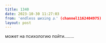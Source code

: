 ```yaml
---
title: 1340
date: 2023-10-30 11:27:03
from: 'endless шизing ⍼' (channel1162404975)
layout: post
---
```


может на психологию пойти........
